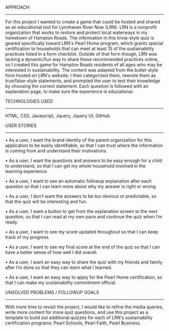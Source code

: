 APPROACH
********
For this project I wanted to create a game that could be hosted and shared as an educational tool for Lynnhaven River Now (LRN). LRN is a nonprofit organization that works to restore and protect local waterways in my hometown of Hampton Roads. The information in this trivia-style quiz is geared specifically toward LRN's Pearl Home program, which grants special certification to households that can meet at least 15 of the sustainability practices listed in a form checklist. Outside of that form though, LRN was lacking a dynamic/fun way to share these recommended practices online, so I created this game for Hampton Roads residents of all ages who may be interested in sustainability. The content was adapted from the bullet-style form hosted on LRN's website; I then categorized them, rewrote them as true/false-style statements, and prompted the user to test their knowledge by choosing the correct statement. Each question is followed with an explanation page, to make sure the experience is educational.

TECHNOLOGIES USED
*****************
HTML, CSS, Javascript, Jquery, Jquery UI, GitHub

USER STORIES
************
• As a user, I want the brand identity of the parent organization for this application to be easily identifiable, so that I can trust where the information is coming from and understand their motivations.

• As a user, I want the questions and answers to be easy enough for a child to understand, so that I can get my whole household involved in the learning experience.

• As a user, I want to see an automatic followup explanation after each question so that I can learn more about why my answer is right or wrong.

• As a user, I don’t want the answers to be too obvious or predictable, so that the quiz will be interesting and fun.

• As a user, I want a button to get from the explanation screen to the next question, so that I can read at my own pace and continue the quiz when I’m ready.

• As a user, I want to see my score updated throughout so that I can keep track of my progress.

• As a user, I want to see my final score at the end of the quiz so that I can have a better sense of how well I did overall.

• As a user, I want an easy way to share the quiz with my friends and family after I’m done so that they can learn what I learned.

• As a user, I want an easy way to apply for the Pearl Home certification, so that I can make my sustainability commitment official.

UNSOLVED PROBLEMS / FOLLOWUP GOALS
**********************************
With more time to revisit the project, I would like to refine the media queries, write more content for more quiz questions, and use this project as a template to build out additional quizzes for each of LRN's sustainability certification programs: Pearl Schools, Pearl Faith, Pearl Business.

